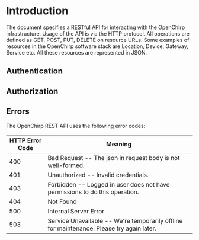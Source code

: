 
# Introduction
The document specifies a RESTful API for interacting with the OpenChirp infrastructure. Usage of the API is via the HTTP protocol. All operations are defined as GET, POST, PUT, DELETE on resource URLs. Some examples of resources in the OpenChirp software stack are Location, Device, Gateway, Service etc. All these resources are represented in JSON.

## Authentication
## Authorization
## Errors

The OpenChirp REST API uses the following error codes:


HTTP Error Code | Meaning
---------- | -------
400 | Bad Request -- The json in request body is not well-formed.
401 | Unauthorized -- Invalid credentials.
403 | Forbidden -- Logged in user does not have permissions to do this operation.
404 | Not Found 
500 | Internal Server Error
503 | Service Unavailable -- We're temporarily offline for maintenance. Please try again later.
